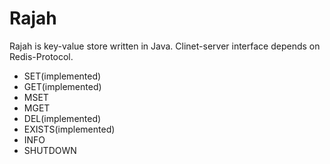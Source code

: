 Rajah
======

Rajah is key-value store written in Java. Clinet-server interface depends on Redis-Protocol.
- SET(implemented)
- GET(implemented)
- MSET
- MGET
- DEL(implemented)
- EXISTS(implemented)
- INFO
- SHUTDOWN